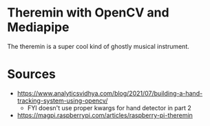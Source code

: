 # Theremin with OpenCV and Mediapipe

The theremin is a super cool kind of ghostly musical instrument. 


# Sources
* https://www.analyticsvidhya.com/blog/2021/07/building-a-hand-tracking-system-using-opencv/
    * FYI doesn't use proper kwargs for hand detector in part 2
* https://magpi.raspberrypi.com/articles/raspberry-pi-theremin